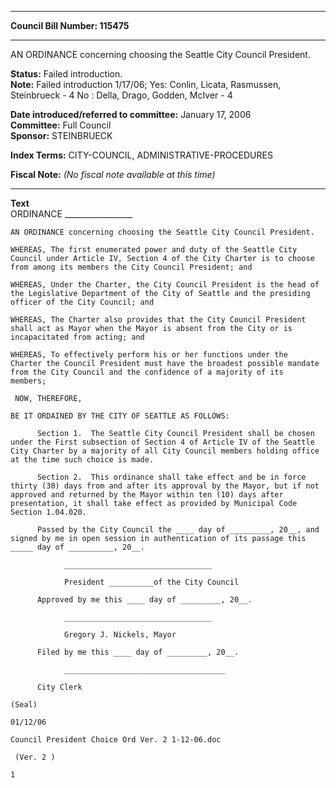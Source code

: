* * * * *  
  
**Council Bill Number: [](#h0)[](#h2)115475**  
  
* * * * *  
  
AN ORDINANCE concerning choosing the Seattle City Council President.  
  
**Status:** Failed introduction.   
**Note:** Failed introduction 1/17/06; Yes: Conlin, Licata, Rasmussen, Steinbrueck - 4 No : Della, Drago, Godden, McIver - 4  
  
  
**Date introduced/referred to committee:** January 17, 2006   
**Committee:** Full Council   
**Sponsor:** STEINBRUECK   
  
**Index Terms:** CITY-COUNCIL, ADMINISTRATIVE-PROCEDURES  
  
**Fiscal Note:** *(No fiscal note available at this time)*  
  
* * * * *  
  
**Text**  
    ORDINANCE _________________  
  
    AN ORDINANCE concerning choosing the Seattle City Council President.  
  
    WHEREAS, The first enumerated power and duty of the Seattle City  
    Council under Article IV, Section 4 of the City Charter is to choose  
    from among its members the City Council President; and  
  
    WHEREAS, Under the Charter, the City Council President is the head of  
    the Legislative Department of the City of Seattle and the presiding  
    officer of the City Council; and  
  
    WHEREAS, The Charter also provides that the City Council President  
    shall act as Mayor when the Mayor is absent from the City or is  
    incapacitated from acting; and  
  
    WHEREAS, To effectively perform his or her functions under the  
    Charter the Council President must have the broadest possible mandate  
    from the City Council and the confidence of a majority of its  
    members;  
  
     NOW, THEREFORE,  
  
    BE IT ORDAINED BY THE CITY OF SEATTLE AS FOLLOWS:  
  
          Section 1.  The Seattle City Council President shall be chosen  
    under the First subsection of Section 4 of Article IV of the Seattle  
    City Charter by a majority of all City Council members holding office  
    at the time such choice is made.  
  
          Section 2.  This ordinance shall take effect and be in force  
    thirty (30) days from and after its approval by the Mayor, but if not  
    approved and returned by the Mayor within ten (10) days after  
    presentation, it shall take effect as provided by Municipal Code  
    Section 1.04.020.  
  
          Passed by the City Council the ____ day of _________, 20__, and  
    signed by me in open session in authentication of its passage this  
    _____ day of __________, 20__.  
  
                _________________________________  
  
                President __________of the City Council  
  
          Approved by me this ____ day of _________, 20__.  
  
                _________________________________  
  
                Gregory J. Nickels, Mayor  
  
          Filed by me this ____ day of _________, 20__.  
  
                ____________________________________  
  
          City Clerk  
  
    (Seal)  
  
    01/12/06  
  
    Council President Choice Ord Ver. 2 1-12-06.doc  
  
     (Ver. 2 )  
  
    1  
